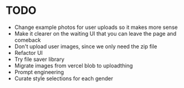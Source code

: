 # TODO

- Change example photos for user uploads so it makes more sense
- Make it clearer on the waiting UI that you can leave the page and comeback
- Don't upload user images, since we only need the zip file
- Refactor UI
- Try file saver library
- Migrate images from vercel blob to uploadthing
- Prompt engineering
- Curate style selections for each gender
